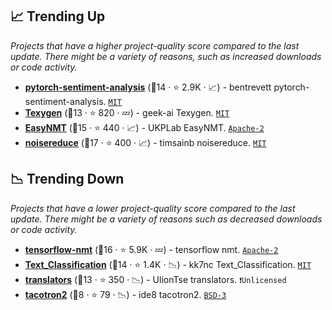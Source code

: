 ## 📈 Trending Up

_Projects that have a higher project-quality score compared to the last update. There might be a variety of reasons, such as increased downloads or code activity._

- <b><a href="https://github.com/bentrevett/pytorch-sentiment-analysis">pytorch-sentiment-analysis</a></b> (🥇14 ·  ⭐ 2.9K · 📈) - bentrevett pytorch-sentiment-analysis. <code><a href="http://bit.ly/34MBwT8">MIT</a></code>
- <b><a href="https://github.com/geek-ai/Texygen">Texygen</a></b> (🥈13 ·  ⭐ 820 · 💤) - geek-ai Texygen. <code><a href="http://bit.ly/34MBwT8">MIT</a></code>
- <b><a href="https://github.com/UKPLab/EasyNMT">EasyNMT</a></b> (🥉15 ·  ⭐ 440 · 📈) - UKPLab EasyNMT. <code><a href="http://bit.ly/3nYMfla">Apache-2</a></code>
- <b><a href="https://github.com/timsainb/noisereduce">noisereduce</a></b> (🥈17 ·  ⭐ 400 · 📈) - timsainb noisereduce. <code><a href="http://bit.ly/34MBwT8">MIT</a></code>

## 📉 Trending Down

_Projects that have a lower project-quality score compared to the last update. There might be a variety of reasons such as decreased downloads or code activity._

- <b><a href="https://github.com/tensorflow/nmt">tensorflow-nmt</a></b> (🥉16 ·  ⭐ 5.9K · 💤) - tensorflow nmt. <code><a href="http://bit.ly/3nYMfla">Apache-2</a></code>
- <b><a href="https://github.com/kk7nc/Text_Classification">Text_Classification</a></b> (🥉14 ·  ⭐ 1.4K · 📉) - kk7nc Text_Classification. <code><a href="http://bit.ly/34MBwT8">MIT</a></code>
- <b><a href="https://github.com/UlionTse/translators">translators</a></b> (🥉13 ·  ⭐ 350 · 📉) - UlionTse translators. <code>❗Unlicensed</code>
- <b><a href="https://github.com/ide8/tacotron2">tacotron2</a></b> (🥉8 ·  ⭐ 79 · 📉) - ide8 tacotron2. <code><a href="http://bit.ly/3aKzpTv">BSD-3</a></code>

